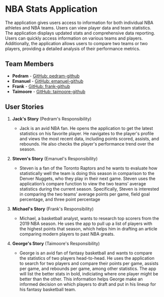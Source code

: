 # NBA Stats Application
The application gives users access to information for both individual NBA athletes and NBA teams. Users can view player data and team statistics. The application displays updated stats and comprehensive data reporting. Users can quickly access information on various teams and players. Additionally, the application allows users to compare two teams or two players, providing a detailed analysis of their performance metrics.
## Team Members

- **Pedram** - [GitHub: pedram-github](https://github.com/PedYekt)
- **Emanuel** - [GitHub: emanuel-github](https://github.com/EmanuelGrillone)
- **Frank** - [GitHub: frank-github](https://github.com/Frank-ZH04)
- **Taimoore** - [GitHub: taimoore-github](https://github.com/TYousaf63)

## User Stories

1. **Jack's Story** (Pedram's Responsibility)
    - Jack is an avid NBA fan. He opens the application to get the latest statistics on his favorite player. He navigates to the player's profile and views the most recent data, including points scored, assists, and rebounds. He also checks the player's performance trend over the season.

2. **Steven's Story** (Emanuel's Responsibility)
    - Steven is a fan of the Toronto Raptors and he wants to evaluate how statistically well the team is doing this season in comparison to the Denver Nuggets, who they play in their next game. Steven uses the application’s compare function to view the two teams’ average statistics during the current season. Specifically, Steven is interested in comparing the two teams’ average points per game, field goal percentage, and three point percentage

3. **Michael's Story** (Frank's Responsibility)
    - Michael, a basketball analyst, wants to research top scorers from the 2019 NBA season. He uses the app to pull up a list of players with the highest points that season, which helps him in drafting an article comparing modern players to past NBA greats.

4. **George's Story** (Taimoore's Responsibility)
    - George is an avid fan of fantasy basketball and wants to compare the statistics of two players head-to-head. He uses the application to search for two players and compare their points per game, assists per game, and rebounds per game, among other statistics. The app will list the better stats in bold, indiciating where one player might be better than the other. This information helps George make an informed decision on which players to draft and put in his lineup for his fantasy basketball team.
